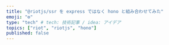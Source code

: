 ```yaml
---
title: "@riotjs/ssr を express ではなく hono と組み合わせてみた"
emoji: "⚙"
type: "tech" # tech: 技術記事 / idea: アイデア
topics: ["riot", "riotjs", "hono"]
published: false
---
```

